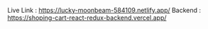 Live Link : https://lucky-moonbeam-584109.netlify.app/
Backend : https://shoping-cart-react-redux-backend.vercel.app/
